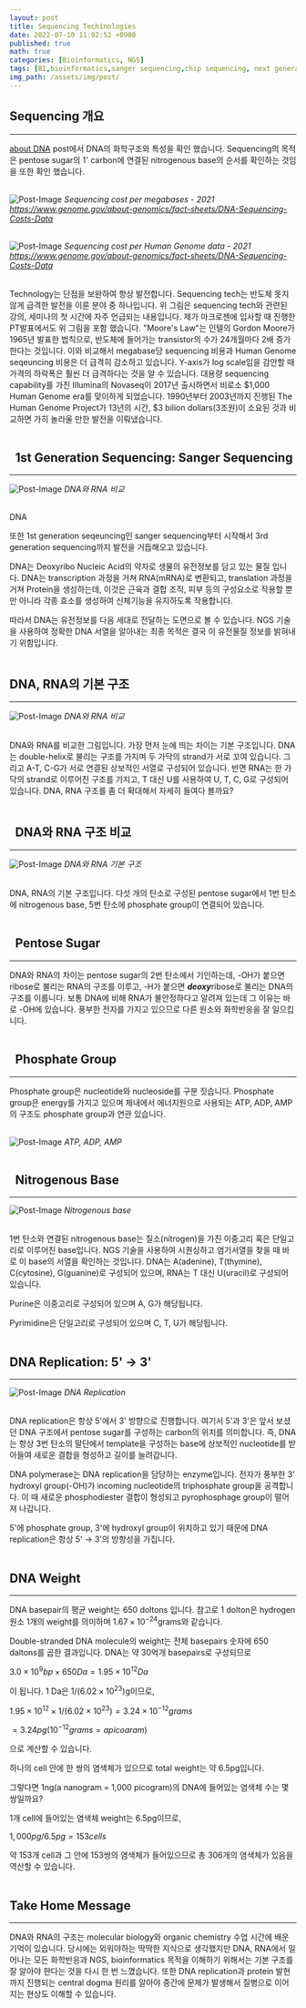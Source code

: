 ```yaml
---
layout: post
title: Sequencing Techinologies
date: 2022-07-10 11:02:52 +0900
published: true
math: true
categories: [Bioinformatics, NGS]
tags: [BI,bioinformatics,sanger sequencing,chip sequencing, next generation sequencing]
img_path: /assets/img/post/
---
```


## Sequencing 개요
***

 [about DNA](https://hubert-bioinformatics.github.io/posts/about_DNA/, "about DNA") post에서 DNA의 화학구조와 특성을 확인 했습니다. Sequencing의 목적은 pentose sugar의 1' carbon에 연결된 nitrogenous base의 순서를 확인하는 것임을 또한 확인 했습니다.
 <br><br>


![Post-Image](SEQUENCING-coseperraw.jpg)
_Sequencing cost per megabases - 2021<br>
https://www.genome.gov/about-genomics/fact-sheets/DNA-Sequencing-Costs-Data_
<br><br>


![Post-Image](SEQUENCING-coseperhuman.jpg)
_Sequencing cost per Human Genome data - 2021<br>
https://www.genome.gov/about-genomics/fact-sheets/DNA-Sequencing-Costs-Data_
<br><br>
 
 
 Technology는 단점을 보완하여 항상 발전합니다. Sequencing tech는 반도체 못지 않게 급격한 발전을 이룬 분야 중 하나입니다. 위 그림은 sequencing tech와 관련된 강의, 세미나의 첫 시간에 자주 언급되는 내용입니다. 제가 마크로젠에 입사할 때 진행한 PT발표에서도 위 그림을 포함 했습니다. "Moore\'s Law"는 인텔의 Gordon Moore가 1965년 발표한 법칙으로, 반도체에 들어가는 transistor의 수가 24개월마다 2배 증가한다는 것입니다. 이와 비교해서 megabase당 sequencing 비용과 Human Genome seqeuncing 비용은 더 급격히 감소하고 있습니다. Y-axis가 log scale임을 감안할 때 가격의 하락폭은 훨씬 더 급격하다는 것을 알 수 있습니다. 대용량 sequencing capability를 가진 Illumina의 Novaseq이 2017년 출시하면서 비로소 \$1,000 Human Genome era를 맞이하게 되었습니다. 1990년부터 2003년까지 진행된 The Human Genome Project가 13년의 시간, $3 bilion dollars(3조원)이 소요된 것과 비교하면 가히 놀라울 만한 발전을 이뤄냈습니다.
 <br><br>


## &nbsp;&nbsp;1st Generation Sequencing: Sanger Sequencing
***

![Post-Image](DNA-RNA.jpg)
_DNA와 RNA 비교_
<br><br>


 DNA
 
 또한 1st generation seqeuncing인 sanger sequencing부터 시작해서 3rd generation sequencing까지 발전을 거듭해오고 있습니다.

 DNA는 Deoxyribo Nucleic Acid의 약자로 생물의 유전정보를 담고 있는 물질 입니다. DNA는 transcription 과정을 거쳐 RNA(mRNA)로 변환되고, translation 과정을 거쳐 Protein을 생성하는데, 이것은 근육과 결합 조직, 피부 등의 구성요소로 작용할 뿐만 아니라 각종 효소를 생성하여 신체기능을 유지하도록 작용합니다.

 따라서 DNA는 유전정보를 다음 세대로 전달하는 도면으로 볼 수 있습니다. NGS 기술을 사용하여 정확한 DNA 서열을 알아내는 최종 목적은 결국 이 유전물질 정보를 밝혀내기 위함입니다.
 <br><br>


## DNA, RNA의 기본 구조
***

![Post-Image](DNA-RNA.jpg)
_DNA와 RNA 비교_
<br><br>


 DNA와 RNA를 비교한 그림입니다. 가장 먼저 눈에 띄는 차이는 기본 구조입니다. DNA는 double-helix로 불리는 구조를 가지며 두 가닥의 strand가 서로 꼬여 있습니다. 그리고 A-T, C-G가 서로 연결된 상보적인 서열로 구성되어 있습니다. 반면 RNA는 한 가닥의 strand로 이루어진 구조를 가지고, T 대신 U를 사용하여 U, T, C, G로 구성되어 있습니다. DNA, RNA 구조를 좀 더 확대해서 자세히 들여다 볼까요?
 <br><br>


## &nbsp;&nbsp;DNA와 RNA 구조 비교
***

![Post-Image](DNA-structure.jpg)
_DNA와 RNA 기본 구조_
<br><br>

 
 DNA, RNA의 기본 구조입니다. 다섯 개의 탄소로 구성된 pentose sugar에서 1번 탄소에 nitrogenous base, 5번 탄소에 phosphate group이 연결되어 있습니다.
 <br><br>


## &nbsp;&nbsp;Pentose Sugar
***
 
 DNA와 RNA의 차이는 pentose sugar의 2번 탄소에서 기인하는데, -OH가 붙으면 ribose로 불리는 RNA의 구조를 이루고, -H가 붙으면 ***deoxy***ribose로 불리는 DNA의 구조를 이룹니다. 보통 DNA에 비해 RNA가 불안정하다고 알려져 있는데 그 이유는 바로 -OH에 있습니다. 풍부한 전자를 가지고 있으므로 다른 원소와 화학반응을 잘 일으킵니다.
 <br><br>


## &nbsp;&nbsp;Phosphate Group
***

 Phosphate group은 nucleotide와 nucleoside를 구분 짓습니다. Phosphate group은 energy를 가지고 있으며 체내에서 에너지원으로 사용되는 ATP, ADP, AMP의 구조도 phosphate group과 연관 있습니다.
 <br><br>


![Post-Image](DNA-ATP.jpg)
_ATP, ADP, AMP_
<br><br>


## &nbsp;&nbsp;Nitrogenous Base
***
 
![Post-Image](DNA-base.jpg)
_Nitrogenous base_
<br><br>


 1번 탄소와 연결된 nitrogenous base는 질소(nitrogen)을 가진 이중고리 혹은 단일고리로 이루어진 base입니다. NGS 기술을 사용하여 시퀀싱하고 염기서열을 찾을 때 바로 이 base의 서열을 확인하는 것입니다. DNA는 A(adenine), T(thymine), C(cytosine), G(guanine)로 구성되어 있으며, RNA는 T 대신 U(uracil)로 구성되어 있습니다.

 Purine은 이중고리로 구성되어 있으며 A, G가 해당됩니다.

 Pyrimidine은 단일고리로 구성되어 있으며 C, T, U가 해당됩니다.
 <br><br>


## DNA Replication: 5' → 3'
***

![Post-Image](DNA-phosphodiester.jpg)
_DNA Replication_
<br><br>


 DNA replication은 항상 5'에서 3' 방향으로 진행합니다. 여기서 5'과 3'은 앞서 보셨던 DNA 구조에서 pentose sugar를 구성하는 carbon의 위치를 의미합니다. 즉, DNA는 항상 3번 탄소의 말단에서 template을 구성하는 base에 상보적인 nucleotide를 받아들여 새로운 결합을 형성하고 길이를 늘려갑니다.

 DNA polymerase는 DNA replication을 담당하는 enzyme입니다. 전자가 풍부한 3' hydroxyl group(-OH)가 incoming nucleotide의 triphosphate group을 공격합니다. 이 때 새로운 phosphodiester 결합이 형성되고 pyrophosphage group이 떨어져 나갑니다.

 5'에 phosphate group, 3'에 hydroxyl group이 위치하고 있기 때문에 DNA replication은 항상 5' → 3'의 방향성을 가집니다.
 <br><br>


## DNA Weight
***

 DNA basepair의 평균 weight는 650 doltons 입니다. 참고로 1 dolton은 hydrogen 원소 1개의 weight를 의미하며 $1.67 \times 10^{-24}$grams와 같습니다.

 Double-stranded DNA molecule의 weight는 전체 basepairs 숫자에 650 daltons를 곱한 결과입니다. DNA는 약 30억개 basepairs로 구성되므로

 $3.0 \times 10^{9}bp \times 650 Da = 1.95 \times 10^{12} Da$

 이 됩니다. 1 Da은 $1/(6.02 \times 10^{23})$g이므로,
 
 $1.95 \times 10^{12} \times 1/(6.02 \times 10^{23}) = 3.24 \times 10^{-12} grams$

 $= 3.24 pg (10^{-12} grams = a picoaram)$
 
 으로 계산할 수 있습니다.

 하나의 cell 안에 한 쌍의 염색체가 있으므로 total weight는 약 6.5pg입니다.

 그렇다면 1ng(a nanogram = 1,000 picogram)의 DNA에 들어있는 염색체 수는 몇 쌍일까요?

 1개 cell에 들어있는 염색체 weight는 6.5pg이므로,

 $1,000pg / 6.5pg = 153 cells$

 약 153개 cell과 그 안에 153쌍의 염색체가 들어있으므로 총 306개의 염색체가 있음을 역산할 수 있습니다.
 <br><br>


## Take Home Message
***

 DNA와 RNA의 구조는 molecular biology와 organic chemistry 수업 시간에 배운 기억이 있습니다. 당시에는 외워야하는 딱딱한 지식으로 생각했지만 DNA, RNA에서 일어나는 모든 화학반응과 NGS, bioinformatics 목적을 이해하기 위해서는 기본 구조를 잘 알아야 한다는 것을 다시 한 번 느꼈습니다. 또한 DNA replication과 protein 발현까지 진행되는 central dogma 원리를 알아야 중간에 문제가 발생해서 질병으로 이어지는 현상도 이해할 수 있습니다.